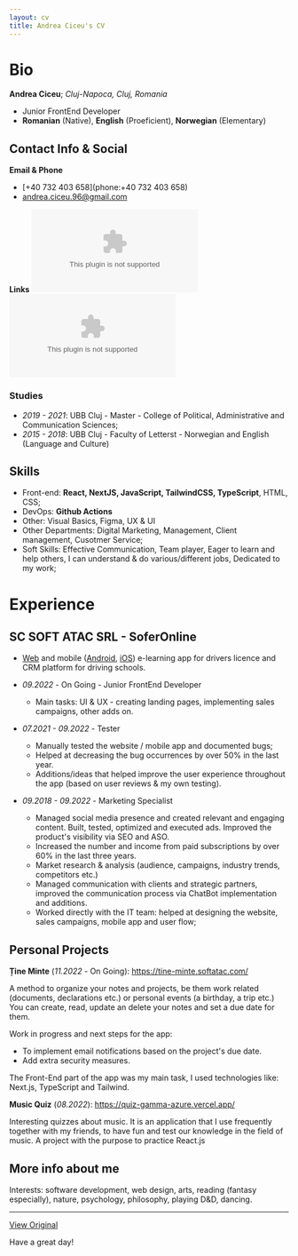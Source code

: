 ```yaml
---
layout: cv
title: Andrea Ciceu's CV
---
```



# Bio
**Andrea Ciceu**;  _Cluj-Napoca, Cluj, Romania_
- Junior FrontEnd Developer
- **Romanian** (Native), **English** (Proeficient), **Norwegian** (Elementary)


## Contact Info & Social
**Email & Phone**
- [+40 732 403 658](phone:+40 732 403 658)
- [andrea.ciceu.96@gmail.com](mailto:andrea.ciceu.96@gmail.com)

**Links**
[![Github](https://logo.clearbit.com/github.com?size=30)](https://github.com/andreaCiceu) [![LinkedIN](https://logo.clearbit.com/linkedin.com?size=30)](https://www.linkedin.com/in/andrea-ciceu-5980b7172/)

### Studies

- _2019 - 2021_: UBB Cluj - Master - College of Political, Administrative and Communication Sciences;
- _2015 - 2018_:  UBB Cluj - Faculty of Letterst - Norwegian and English (Language and Culture)


## Skills

- Front-end: **React, NextJS, JavaScript, TailwindCSS, TypeScript**, HTML, CSS;
- DevOps: **Github Actions**
- Other: Visual Basics, Figma, UX & UI
- Other Departments: Digital Marketing, Management, Client management, Cusotmer Service;
- Soft Skills: Effective Communication, Team player, Eager to learn and help others, I can understand & do various/different jobs, Dedicated to my work;

# Experience

## SC SOFT ATAC SRL - SoferOnline
- [Web](https://soferonline.ro/) and mobile ([Android](https://www.google.com/search?client=safari&rls=en&q=soferonline+play+store&ie=UTF-8&oe=UTF-8), [iOS](https://apps.apple.com/ro/app/soferonline-chestionare-auto/id1032823451)) e-learning app for drivers licence and CRM platform for driving schools.
- _09.2022_ - On Going - Junior FrontEnd Developer 
    - Main tasks: UI & UX - creating landing pages, implementing sales campaigns, other adds on.
    
- _07.2021 - 09.2022_ - Tester
    - Manually tested the website / mobile app and documented bugs;
    - Helped at decreasing the bug occurrences by over 50% in the last year. 
    - Additions/ideas that helped improve the user experience throughout the app (based on user reviews & my own testing). 
    
- _09.2018 - 09.2022_ - Marketing Specialist
    - Managed social media presence and created relevant and engaging content. Built, tested, optimized and
executed ads. Improved the product's visibility via SEO and ASO.
    - Increased the number and income from paid subscriptions by over 60% in the last three years.
    - Market research & analysis (audience, campaigns, industry trends, competitors etc.)
    - Managed communication with clients and strategic partners, improved the communication process via ChatBot implementation and additions.
    - Worked directly with the IT team: helped at designing the website, sales campaigns, mobile app and user flow;



## Personal Projects

**Ține Minte** (_11.2022_ - On Going): https://tine-minte.softatac.com/ 

A method to organize your notes and projects, be them work related (documents, declarations etc.) or personal events (a birthday, a trip etc.)
You can create, read, update an delete your notes and set a due date for them.

Work in progress and next steps for the app:
- To implement email notifications based on the project's due date.
- Add extra security measures.

The Front-End part of the app was my main task, I used technologies like: Next.js, TypeScript and Tailwind. 

**Music Quiz** (_08.2022_): https://quiz-gamma-azure.vercel.app/

Interesting quizzes about music. It is an application that I use frequently together with my friends, to have fun and test our knowledge in the field of music. 
A project with the purpose to practice React.js

## More info about me

Interests: software development, web design, arts, reading (fantasy especially), nature, psychology, philosophy, playing D&D, dancing.

---

[View Original](https://github.com/andreaCiceu/markdown-cv/blob/gh-pages/index.md) 

Have a great day! 

